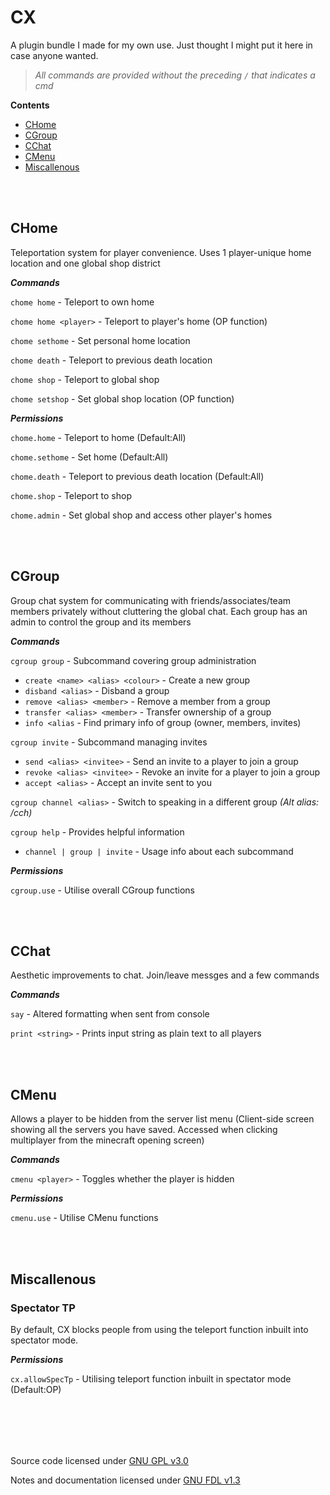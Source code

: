 # CX
A plugin bundle I made for my own use. Just thought I might put it here in case anyone wanted. 

> *All commands are provided without the preceding `/` that indicates a cmd*

**Contents**
* [CHome](#chome)
* [CGroup](#cgroup)
* [CChat](#cchat)
* [CMenu](#cmenu)
* [Miscallenous](#miscallenous)


<br></br>
## CHome
Teleportation system for player convenience. Uses 1 player-unique home location and one global shop district

***Commands***

`chome home` - Teleport to own home

`chome home <player>` - Teleport to player's home (OP function)

`chome sethome` - Set personal home location

`chome death` - Teleport to previous death location

`chome shop` - Teleport to global shop

`chome setshop` - Set global shop location (OP function)

***Permissions***

`chome.home` - Teleport to home (Default:All)

`chome.sethome` - Set home (Default:All)

`chome.death` - Teleport to previous death location (Default:All)

`chome.shop` - Teleport to shop

`chome.admin` - Set global shop and access other player's homes



<br></br>
## CGroup
Group chat system for communicating with friends/associates/team members privately without cluttering the global chat. Each group has an admin to control the group and its members

***Commands***

`cgroup group` - Subcommand covering group administration
* `create <name> <alias> <colour>` - Create a new group
* `disband <alias>` - Disband a group
* `remove <alias> <member>` - Remove a member from a group
* `transfer <alias> <member>` - Transfer ownership of a group
* `info <alias` - Find primary info of group (owner, members, invites)

`cgroup invite` - Subcommand managing invites
* `send <alias> <invitee>` - Send an invite to a player to join a group
* `revoke <alias> <invitee>` - Revoke an invite for a player to join a group
* `accept <alias>` - Accept an invite sent to you

`cgroup channel <alias>` - Switch to speaking in a different group *(Alt alias: /cch)*

`cgroup help` - Provides helpful information
* `channel | group | invite` - Usage info about each subcommand

***Permissions***

`cgroup.use` - Utilise overall CGroup functions



<br></br>
## CChat
Aesthetic improvements to chat. Join/leave messges and a few commands

***Commands***

`say` - Altered formatting when sent from console

`print <string>` - Prints input string as plain text to all players



<br></br>
## CMenu
Allows a player to be hidden from the server list menu (Client-side screen showing all the servers you have saved. Accessed when clicking multiplayer from the minecraft opening screen)

***Commands***

`cmenu <player>` - Toggles whether the player is hidden

***Permissions***

`cmenu.use` - Utilise CMenu functions



<br></br>
## Miscallenous

### Spectator TP

By default, CX blocks people from using the teleport function inbuilt into spectator mode. 

***Permissions***

`cx.allowSpecTp` - Utilising teleport function inbuilt in spectator mode (Default:OP)



<br></br>
---
Source code licensed under [GNU GPL v3.0](./LICENSE)

Notes and documentation licensed under [GNU FDL v1.3](./LICENSE-Documents)
